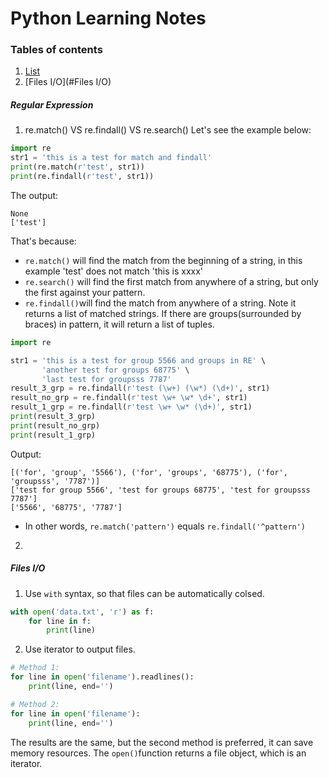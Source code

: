 # Python Learning Notes
### Tables of contents
1. [List](#list)
2. [Files I/O](#Files I/O)

##### Regular Expression
1. re.match() VS re.findall() VS re.search()
Let's see the example below:
```python
import re
str1 = 'this is a test for match and findall'
print(re.match(r'test', str1))
print(re.findall(r'test', str1))
```
The output:
```
None
['test']
```
That's because:
* `re.match()` will find the match from the beginning of a string, in this example 'test' does not match 
'this is xxxx'
* `re.search()` will find the first match from anywhere of a string, but only the first against your pattern.
* `re.findall()`will find the match from anywhere of a string. Note it returns a list of matched strings. If there are groups(surrounded by braces) in pattern, it
will return a list of tuples.
```python
import re

str1 = 'this is a test for group 5566 and groups in RE' \
       'another test for groups 68775' \
       'last test for groupsss 7787'
result_3_grp = re.findall(r'test (\w+) (\w*) (\d+)', str1)
result_no_grp = re.findall(r'test \w+ \w* \d+', str1)
result_1_grp = re.findall(r'test \w+ \w* (\d+)', str1)
print(result_3_grp)
print(result_no_grp)
print(result_1_grp)
```
Output:
```
[('for', 'group', '5566'), ('for', 'groups', '68775'), ('for', 'groupsss', '7787')]
['test for group 5566', 'test for groups 68775', 'test for groupsss 7787']
['5566', '68775', '7787']
```
* In other words, `re.match('pattern')` equals `re.findall('^pattern')`

2. 

##### Files I/O
1. Use `with` syntax, so that files can be automatically colsed.
```python
with open('data.txt', 'r') as f:
    for line in f:
        print(line)
```
2. Use iterator to output files.
```python
# Method 1:
for line in open('filename').readlines():
    print(line, end='')
```
```python
# Method 2:
for line in open('filename'):
    print(line, end='')
```
The results are the same, but the second method is preferred, it can save 
memory resources. The `open()`function returns a file object, which is an iterator.
